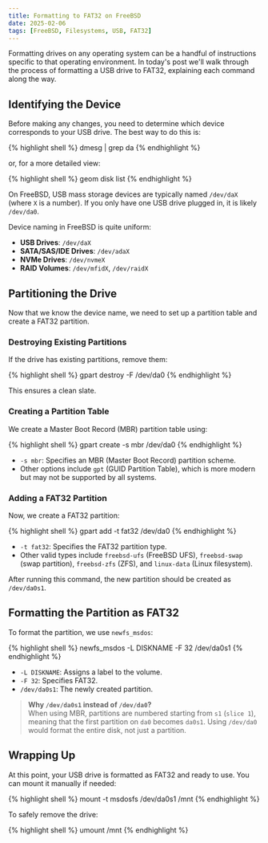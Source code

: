 ```yaml
---
title: Formatting to FAT32 on FreeBSD
date: 2025-02-06
tags: [FreeBSD, Filesystems, USB, FAT32]
---
```


Formatting drives on any operating system can be a handful of instructions specific to that operating environment. In today's post we'll walk through the process of formatting a USB drive to FAT32, explaining each command along the way.

## Identifying the Device

Before making any changes, you need to determine which device corresponds to your USB drive. The best way to do this is:

{% highlight shell %}
dmesg | grep da
{% endhighlight %}

or, for a more detailed view:

{% highlight shell %}
geom disk list
{% endhighlight %}

On FreeBSD, USB mass storage devices are typically named `/dev/daX` (where `X` is a number). If you only have one USB drive plugged in, it is likely `/dev/da0`.

Device naming in FreeBSD is quite uniform:

* **USB Drives**: `/dev/daX`
* **SATA/SAS/IDE Drives**: `/dev/adaX`
* **NVMe Drives**: `/dev/nvmeX`
* **RAID Volumes**: `/dev/mfidX`, `/dev/raidX`

## Partitioning the Drive

Now that we know the device name, we need to set up a partition table and create a FAT32 partition.

### Destroying Existing Partitions

If the drive has existing partitions, remove them:

{% highlight shell %}
gpart destroy -F /dev/da0
{% endhighlight %}

This ensures a clean slate.

### Creating a Partition Table

We create a Master Boot Record (MBR) partition table using:

{% highlight shell %}
gpart create -s mbr /dev/da0
{% endhighlight %}

- `-s mbr`: Specifies an MBR (Master Boot Record) partition scheme.  
- Other options include `gpt` (GUID Partition Table), which is more modern but may not be supported by all systems.

### Adding a FAT32 Partition

Now, we create a FAT32 partition:

{% highlight shell %}
gpart add -t fat32 /dev/da0
{% endhighlight %}

- `-t fat32`: Specifies the FAT32 partition type.  
- Other valid types include `freebsd-ufs` (FreeBSD UFS), `freebsd-swap` (swap partition), `freebsd-zfs` (ZFS), and `linux-data` (Linux filesystem).  

After running this command, the new partition should be created as `/dev/da0s1`.

## Formatting the Partition as FAT32

To format the partition, we use `newfs_msdos`:

{% highlight shell %}
newfs_msdos -L DISKNAME -F 32 /dev/da0s1
{% endhighlight %}

- `-L DISKNAME`: Assigns a label to the volume.  
- `-F 32`: Specifies FAT32.  
- `/dev/da0s1`: The newly created partition.

> **Why `/dev/da0s1` instead of `/dev/da0`?**  
> When using MBR, partitions are numbered starting from `s1` (`slice 1`), meaning that the first partition on `da0` becomes `da0s1`. Using `/dev/da0` would format the entire disk, not just a partition.

## Wrapping Up

At this point, your USB drive is formatted as FAT32 and ready to use. You can mount it manually if needed:

{% highlight shell %}
mount -t msdosfs /dev/da0s1 /mnt
{% endhighlight %}

To safely remove the drive:

{% highlight shell %}
umount /mnt
{% endhighlight %}

